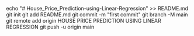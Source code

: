 echo "# House_Price_Prediction-using-Linear-Regression" >> README.md
git init
git add README.md
git commit -m "first commit"
git branch -M main
git remote add origin HOUSE PRICE PREDICTION USING LINEAR REGRESSION
git push -u origin main
